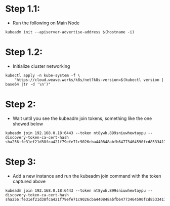 # Step 1.1:
- Run the following on Main Node
```
kubeadm init --apiserver-advertise-address $(hostname -i)
```

# Step 1.2:
- Initialize cluster networking
```
kubectl apply -n kube-system -f \
    "https://cloud.weave.works/k8s/net?k8s-version=$(kubectl version | base64 |tr -d '\n')"
```

# Step 2:
- Wait until you see the kubeadm join tokens, something like the one showed below
```
kubeadm join 192.168.0.18:6443 --token nt8ywh.899sniuwhewtaypu --discovery-token-ca-cert-hash sha256:fe31ef21d38fca421f79efe71c9026cba440848abfb64773464590fcd8533417
```

# Step 3:
- Add a new instance and run the kubeadm join command with the token captured above
```
kubeadm join 192.168.0.18:6443 --token nt8ywh.899sniuwhewtaypu --discovery-token-ca-cert-hash sha256:fe31ef21d38fca421f79efe71c9026cba440848abfb64773464590fcd8533417
```



